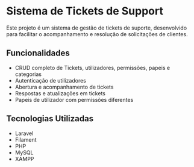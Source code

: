 # Sistema de Tickets de Support

Este projeto é um sistema de gestão de tickets de suporte, desenvolvido para facilitar o acompanhamento e resolução de solicitações de clientes.

## Funcionalidades

- CRUD completo de Tickets, utilizadores, permissões, papeis e categorias
- Autenticação de utilizadores
- Abertura e acompanhamento de tickets
- Respostas e atualizações em tickets
- Papeis de utilizador com permissões diferentes

## Tecnologias Utilizadas

- Laravel
- Filament
- PHP
- MySQL
- XAMPP
